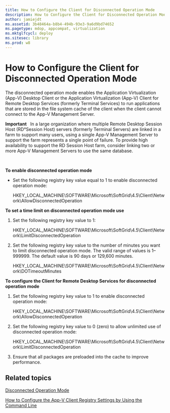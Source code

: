 ```yaml
---
title: How to Configure the Client for Disconnected Operation Mode
description: How to Configure the Client for Disconnected Operation Mode
author: jamiejdt
ms.assetid: 3b48464a-b8b4-494b-93e3-9a6d9bd74652
ms.pagetype: mdop, appcompat, virtualization
ms.mktglfcycl: deploy
ms.sitesec: library
ms.prod: w8
---
```



# How to Configure the Client for Disconnected Operation Mode


The disconnected operation mode enables the Application Virtualization (App-V) Desktop Client or the Application Virtualization (App-V) Client for Remote Desktop Services (formerly Terminal Services) to run applications that are stored in the file system cache of the client when the client cannot connect to the App-V Management Server.

**Important**  
In a large organization where multiple Remote Desktop Session Host (RD°Session Host) servers (formerly Terminal Servers) are linked in a farm to support many users, using a single App-V Management Server to support the farm represents a single point of failure. To provide high availability to support the RD Session Host farm, consider linking two or more App-V Management Servers to use the same database.

 

**To enable disconnected operation mode**

-   Set the following registry key value equal to 1 to enable disconnected operation mode:

    HKEY\_LOCAL\_MACHINE\\SOFTWARE\\Microsoft\\SoftGrid\\4.5\\Client\\Network\\AllowDisconnectedOperation

**To set a time limit on disconnected operation mode use**

1.  Set the following registry key value to 1:

    HKEY\_LOCAL\_MACHINE\\SOFTWARE\\Microsoft\\SoftGrid\\4.5\\Client\\Network\\LimitDisconnectedOperation

2.  Set the following registry key value to the number of minutes you want to limit disconnected operation mode. The valid range of values is 1–999999. The default value is 90 days or 129,600 minutes.

    HKEY\_LOCAL\_MACHINE\\SOFTWARE\\Microsoft\\SoftGrid\\4.5\\Client\\Network\\DOTimeoutMinutes

**To configure the Client for Remote Desktop Services for disconnected operation mode**

1.  Set the following registry key value to 1 to enable disconnected operation mode:

    HKEY\_LOCAL\_MACHINE\\SOFTWARE\\Microsoft\\SoftGrid\\4.5\\Client\\Network\\AllowDisconnectedOperation

2.  Set the following registry key value to 0 (zero) to allow unlimited use of disconnected operation mode:

    HKEY\_LOCAL\_MACHINE\\SOFTWARE\\Microsoft\\SoftGrid\\4.5\\Client\\Network\\LimitDisconnectedOperation

3.  Ensure that all packages are preloaded into the cache to improve performance.

## Related topics


[Disconnected Operation Mode](disconnected-operation-mode.md)

[How to Configure the App-V Client Registry Settings by Using the Command Line](how-to-configure-the-app-v-client-registry-settings-by-using-the-command-line.md)

 

 





